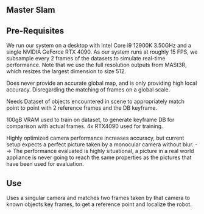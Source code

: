 ## Master Slam

## Pre-Requisites 

We run our system on a desktop with Intel Core i9 12900K
3.50GHz and a single NVIDIA GeForce RTX 4090. As our
system runs at roughly 15 FPS, we subsample every 2 frames
of the datasets to simulate real-time performance. Note that
we use the full resolution outputs from MASt3R, which
resizes the largest dimension to size 512.

Does never provide an accurate global map, and is only providing high local accuracy. Disregarding the matching of frames on a global scale.

Needs Dataset of objects encountered in scene to appropriately match point to point with 2 reference frames and the DB keyframe.

100gB VRAM used to train on dataset, to generate keyframe DB for comparison with actual frames.
4x RTX4090 used for training.

Highly optimized camera performance increases accuracy, but current setup expects a perfect picture taken by a monocular camera without blur.
--> The performance evaluated is highly situational, a picture in a real world appliance is never going to reach the same properties as the pictures that have been used for evaluation.

## Use

Uses a singular camera and matches two frames taken by that camera to known objects key frames, to get a reference point and localize the robot.
